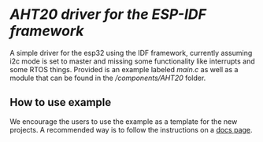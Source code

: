 # _AHT20 driver for the ESP-IDF framework_

A simple driver for the esp32 using the IDF framework, currently assuming i2c mode is set to master and missing some functionality like interrupts and some RTOS things. Provided is an example labeled _main.c_ as well as a module that can be found in the _/components/AHT20_ folder.



## How to use example
We encourage the users to use the example as a template for the new projects.
A recommended way is to follow the instructions on a [docs page](https://docs.espressif.com/projects/esp-idf/en/latest/api-guides/build-system.html#start-a-new-project).
